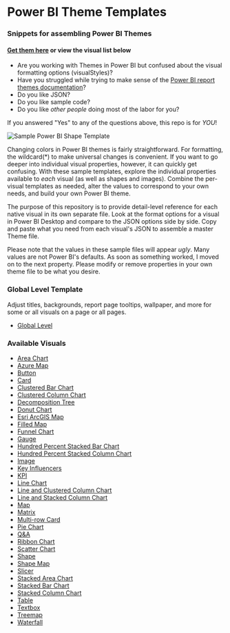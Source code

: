 # Power BI Theme Templates
### Snippets for assembling Power BI Themes

#### [Get them here](https://github.com/deldersveld/PowerBI-ThemeTemplates) or view the visual list below

- Are you working with Themes in Power BI but confused about the visual formatting options (visualStyles)?  
- Have you struggled while trying to make sense of the [Power BI report themes documentation](https://docs.microsoft.com/en-us/power-bi/desktop-report-themes)?  
- Do you like JSON?  
- Do you like sample code?
- Do you like *other people* doing most of the labor for you?

If you answered "Yes" to any of the questions above, this repo is for *YOU*!

![Sample Power BI Shape Template](https://github.com/deldersveld/PowerBI-ThemeTemplates/raw/9e4ac640b9087ae30f4f7ad2b3fdaf9b0e1a592e/ShapeTemplate.PNG "Sample Shape Template")

Changing colors in Power BI themes is fairly straightforward. For formatting, the wildcard(*) to make universal changes is convenient. If you want to go deeper into individual visual properties, however, it can quickly get confusing. With these sample templates, explore the individual properties available to *each* visual (as well as shapes and images). Combine the per-visual templates as needed, alter the values to correspond to your own needs, and build your own Power BI theme.

The purpose of this repository is to provide detail-level reference for each native visual in its own separate file. Look at the format options for a visual in Power BI Desktop and compare to the JSON options side by side. Copy and paste what you need from each visual's JSON to assemble a master Theme file.

Please note that the values in these sample files will appear *ugly*. Many values are not Power BI's defaults. As soon as something worked, I moved on to the next property. Please modify or remove properties in your own theme file to be what you desire.

### Global Level Template
Adjust titles, backgrounds, report page tooltips, wallpaper, and more for some or all visuals on a page or all pages.

- [Global Level](https://github.com/deldersveld/PowerBI-ThemeTemplates/blob/master/GlobalLevelTemplate.json)  

### Available Visuals  

- [Area Chart](https://github.com/deldersveld/PowerBI-ThemeTemplates/blob/master/Area.json)  
- [Azure Map](https://github.com/deldersveld/PowerBI-ThemeTemplates/blob/master/AzureMap.json)  
- [Button](https://github.com/deldersveld/PowerBI-ThemeTemplates/blob/master/Button.json)  
- [Card](https://github.com/deldersveld/PowerBI-ThemeTemplates/blob/master/Card.json)  
- [Clustered Bar Chart](https://github.com/deldersveld/PowerBI-ThemeTemplates/blob/master/ClusteredBar.json)  
- [Clustered Column Chart](https://github.com/deldersveld/PowerBI-ThemeTemplates/blob/master/ClusteredColumn.json)  
- [Decomposition Tree](https://github.com/deldersveld/PowerBI-ThemeTemplates/blob/master/DeconpositionTree.json)  
- [Donut Chart](https://github.com/deldersveld/PowerBI-ThemeTemplates/blob/master/Donut.json)  
- [Esri ArcGIS Map](https://github.com/deldersveld/PowerBI-ThemeTemplates/blob/master/EsriArcGisMap.json)  
- [Filled Map](https://github.com/deldersveld/PowerBI-ThemeTemplates/blob/master/FilledMap.json)  
- [Funnel Chart](https://github.com/deldersveld/PowerBI-ThemeTemplates/blob/master/Funnel.json)  
- [Gauge](https://github.com/deldersveld/PowerBI-ThemeTemplates/blob/master/Gauge.json)  
- [Hundred Percent Stacked Bar Chart](https://github.com/deldersveld/PowerBI-ThemeTemplates/blob/master/HundredPercentStackedBar.json)  
- [Hundred Percent Stacked Column Chart](https://github.com/deldersveld/PowerBI-ThemeTemplates/blob/master/HundredPercentStackedColumn.json)  
- [Image](https://github.com/deldersveld/PowerBI-ThemeTemplates/blob/master/Image.json)  
- [Key Influencers](https://github.com/deldersveld/PowerBI-ThemeTemplates/blob/master/KeyInfluencers.json)   
- [KPI](https://github.com/deldersveld/PowerBI-ThemeTemplates/blob/master/KPI.json)  
- [Line Chart](https://github.com/deldersveld/PowerBI-ThemeTemplates/blob/master/Line.json)  
- [Line and Clustered Column Chart](https://github.com/deldersveld/PowerBI-ThemeTemplates/blob/master/LineClusteredColumnCombo.json)  
- [Line and Stacked Column Chart](https://github.com/deldersveld/PowerBI-ThemeTemplates/blob/master/LineStackedColumnCombo.json)  
- [Map](https://github.com/deldersveld/PowerBI-ThemeTemplates/blob/master/Map.json)  
- [Matrix](https://github.com/deldersveld/PowerBI-ThemeTemplates/blob/master/Matrix.json)  
- [Multi-row Card](https://github.com/deldersveld/PowerBI-ThemeTemplates/blob/master/MultirowCard.json)  
- [Pie Chart](https://github.com/deldersveld/PowerBI-ThemeTemplates/blob/master/Pie.json)  
- [Q&A](https://github.com/deldersveld/PowerBI-ThemeTemplates/blob/master/QnA.json)  
- [Ribbon Chart](https://github.com/deldersveld/PowerBI-ThemeTemplates/blob/master/Ribbon.json)  
- [Scatter Chart](https://github.com/deldersveld/PowerBI-ThemeTemplates/blob/master/ScatterChart.json)  
- [Shape](https://github.com/deldersveld/PowerBI-ThemeTemplates/blob/master/Shape.json)  
- [Shape Map](https://github.com/deldersveld/PowerBI-ThemeTemplates/blob/master/ShapeMap.json)  
- [Slicer](https://github.com/deldersveld/PowerBI-ThemeTemplates/blob/master/Slicer.json)  
- [Stacked Area Chart](https://github.com/deldersveld/PowerBI-ThemeTemplates/blob/master/StackedArea.json)  
- [Stacked Bar Chart](https://github.com/deldersveld/PowerBI-ThemeTemplates/blob/master/StackedBar.json)  
- [Stacked Column Chart](https://github.com/deldersveld/PowerBI-ThemeTemplates/blob/master/StackedColumn.json)  
- [Table](https://github.com/deldersveld/PowerBI-ThemeTemplates/blob/master/Table.json)  
- [Textbox](https://github.com/deldersveld/PowerBI-ThemeTemplates/blob/master/Textbox.json)  
- [Treemap](https://github.com/deldersveld/PowerBI-ThemeTemplates/blob/master/Treemap.json)  
- [Waterfall](https://github.com/deldersveld/PowerBI-ThemeTemplates/blob/master/Waterfall.json)  

